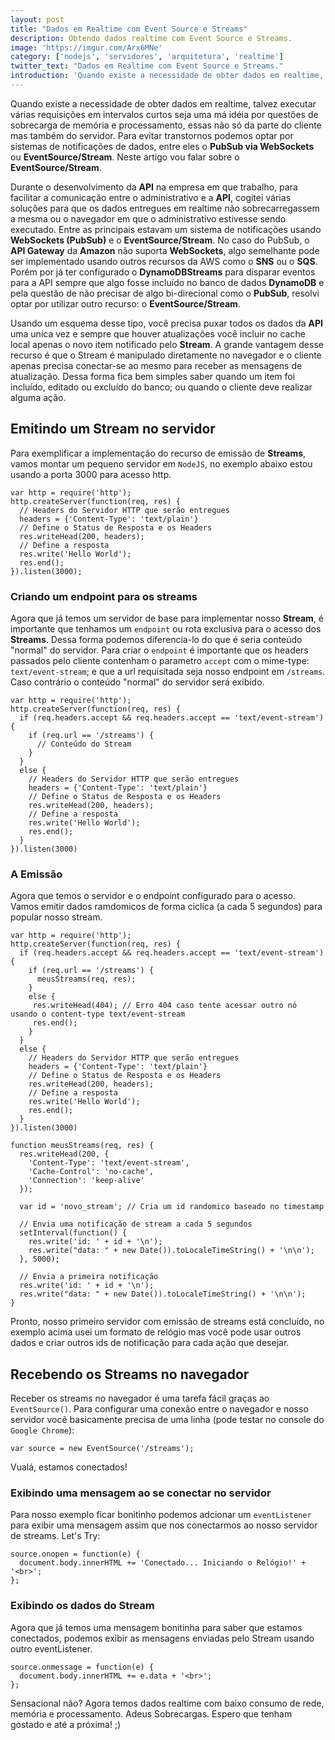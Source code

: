 ```yaml
---
layout: post
title: "Dados em Realtime com Event Source e Streams"
description: Obtendo dados realtime com Event Source e Streams.
image: 'https://imgur.com/Arx6MNe'
category: ['nodejs', 'servidores', 'arquitetura', 'realtime']
twitter_text: "Dados em Realtime com Event Source e Streams."
introduction: 'Quando existe a necessidade de obter dados em realtime, talvez executar várias requisições em intervalos curtos seja uma má idéia por questões de sobrecarga de memória e processamento, essas não só da parte do cliente mas também do servidor. Para evitar transtornos podemos optar por sistemas de notificações de dados, entre eles o PubSub via Websockets ou EventSource/Stream. Neste artigo vou falar sobre o EventSource Stream. '
---
```

Quando existe a necessidade de obter dados em realtime, talvez executar várias requisições em intervalos curtos seja uma má idéia por questões de sobrecarga de memória e processamento, essas não só da parte do cliente mas também do servidor. Para evitar transtornos podemos optar por sistemas de notificações de dados, entre eles o **PubSub via WebSockets** ou **EventSource/Stream**. Neste artigo vou falar sobre o **EventSource/Stream**.

Durante o desenvolvimento da **API** na empresa em que trabalho, para facilitar a comunicação entre o administrativo e a **API**, cogitei várias soluções para que os dados entregues em realtime não sobrecarregassem a mesma ou o navegador em que o administrativo estivesse sendo executado. Entre as principais estavam um sistema de notificações usando **WebSockets (PubSub)** e o **EventSource/Stream**. No caso do PubSub, o **API Gateway** da **Amazon** não suporta **WebSockets**, algo semelhante pode ser implementado usando outros recursos da AWS como o **SNS** ou o **SQS**. Porém por já ter configurado o **DynamoDBStreams** para disparar eventos para a API sempre que algo fosse incluído no banco de dados **DynamoDB** e pela questão de não precisar de algo bi-direcional como o **PubSub**, resolvi optar por utilizar outro recurso: o **EventSource/Stream**.

Usando um esquema desse tipo, você precisa puxar todos os dados da **API** uma uníca vez e sempre que houver atualizações você incluir no cache local apenas o novo item notificado pelo **Stream**. A grande vantagem desse recurso é que o Stream é manipulado diretamente no navegador e o cliente apenas precisa conectar-se ao mesmo para receber as mensagens de atualização. Dessa forma fica bem simples saber quando um item foi incluído, editado ou excluído do banco; ou quando o cliente deve realizar alguma ação.

## Emitindo um Stream no servidor
Para exemplificar a implementação do recurso de emissão de **Streams**, vamos montar um pequeno servidor em `NodeJS`, no exemplo abaixo estou usando a porta 3000 para acesso http.
```
var http = require('http');
http.createServer(function(req, res) {
  // Headers do Servidor HTTP que serão entregues
  headers = {'Content-Type': 'text/plain'}
  // Define o Status de Resposta e os Headers
  res.writeHead(200, headers);
  // Define a resposta
  res.write('Hello World');
  res.end();
}).listen(3000);
```

### Criando um endpoint para os streams
Agora que já temos um servidor de base para implementar nosso **Stream**, é importante que tenhamos um `endpoint` ou rota exclusiva para o acesso dos **Streams**. Dessa forma podemos diferencia-lo do que é seria conteúdo "normal" do servidor. Para criar o `endpoint` é importante que os headers passados pelo cliente contenham o parametro `accept` com o mime-type: `text/event-stream`; e que a url requisitada seja nosso endpoint em `/streams`. Caso contrário o conteúdo "normal" do servidor será exibido.
```
var http = require('http');
http.createServer(function(req, res) {
  if (req.headers.accept && req.headers.accept == 'text/event-stream') {
    if (req.url == '/streams') {
      // Conteúdo do Stream
    }
  }
  else {
    // Headers do Servidor HTTP que serão entregues
    headers = {'Content-Type': 'text/plain'}
    // Define o Status de Resposta e os Headers
    res.writeHead(200, headers);
    // Define a resposta
    res.write('Hello World');
    res.end();
  }
}).listen(3000)
```

### A Emissão
Agora que temos o servidor e o endpoint configurado para o acesso. Vamos emitir dados ramdomicos de forma ciclíca (a cada 5 segundos) para popular nosso stream.
```
var http = require('http');
http.createServer(function(req, res) {
  if (req.headers.accept && req.headers.accept == 'text/event-stream') {
    if (req.url == '/streams') {
      meusStreams(req, res);
    }
    else {
     res.writeHead(404); // Erro 404 caso tente acessar outro nó usando o content-type text/event-stream
     res.end();
    }
  }
  else {
    // Headers do Servidor HTTP que serão entregues
    headers = {'Content-Type': 'text/plain'}
    // Define o Status de Resposta e os Headers
    res.writeHead(200, headers);
    // Define a resposta
    res.write('Hello World');
    res.end();
  }
}).listen(3000)

function meusStreams(req, res) {
  res.writeHead(200, {
    'Content-Type': 'text/event-stream',
    'Cache-Control': 'no-cache',
    'Connection': 'keep-alive'
  });

  var id = 'novo_stream'; // Cria um id randomico baseado no timestamp

  // Envia uma notificação de stream a cada 5 segundos
  setInterval(function() {
    res.write('id: ' + id + '\n');
    res.write("data: " + new Date()).toLocaleTimeString() + '\n\n');
  }, 5000);

  // Envia a primeira notificação
  res.write('id: ' + id + '\n');
  res.write("data: " + new Date()).toLocaleTimeString() + '\n\n');  
}
```

Pronto, nosso primeiro servidor com emissão de streams está concluído, no exemplo acima usei um formato de relógio mas você pode usar outros dados e criar outros ids de notificação para cada ação que desejar.

## Recebendo os Streams no navegador
Receber os streams no navegador é uma tarefa fácil graças ao `EventSource()`. Para configurar uma conexão entre o navegador e nosso servidor vocẽ basicamente precisa de uma linha (pode testar no console do `Google Chrome`):
```
var source = new EventSource('/streams');
```
Vualá, estamos conectados!

### Exibindo uma mensagem ao se conectar no servidor
Para nosso exemplo ficar bonitinho podemos adcionar um `eventListener` para exibir uma mensagem assim que nos conectarmos ao nosso servidor de streams. Let's Try:
```
source.onopen = function(e) {
  document.body.innerHTML += 'Conectado... Iniciando o Relógio!' + '<br>';
};
```

### Exibindo os dados do Stream
Agora que já temos uma mensagem bonitinha para saber que estamos conectados, podemos exibir as mensagens enviadas pelo Stream usando outro eventListener.
```
source.onmessage = function(e) {
  document.body.innerHTML += e.data + '<br>';
};
```

Sensacional não? Agora temos dados realtime com baixo consumo de rede, memória e processamento. Adeus Sobrecargas.
Espero que tenham gostado e até a próxima! ;)
